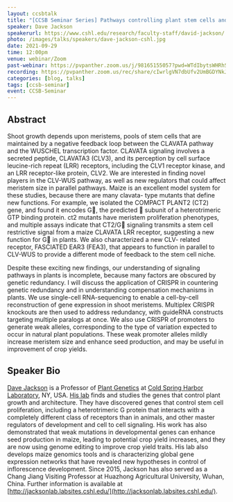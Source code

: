 ```yaml
---
layout: ccsbtalk
title: "[CCSB Seminar Series] Pathways controlling plant stem cells and impacts on crop yields"
speaker: Dave Jackson
speakerurl: https://www.cshl.edu/research/faculty-staff/david-jackson/
photo: /images/talks/speakers/dave-jackson-cshl.jpg
date: 2021-09-29
time: 12:00pm
venue: webinar/Zoom
past-webinar: https://pvpanther.zoom.us/j/98165155057?pwd=WTdIbytsWHRhSFpXVXM1T1R1YkpPUT09
recording: https://pvpanther.zoom.us/rec/share/cIwrlgVN7dbUfv2UmBGDYNkJxMvr0-wX3GgdqCu0PvkRSwp_jRdTSvdhVPs4hurh.1AG58QQYq1O-uF3U
categories: [blog, talks]
tags: [ccsb-seminar]
event: CCSB-Seminar
---
```



## Abstract

Shoot growth depends upon meristems, pools of stem cells that are maintained by a negative feedback loop between the CLAVATA pathway and the WUSCHEL transcription factor. CLAVATA signaling involves a secreted peptide, CLAVATA3 (CLV3), and its perception by cell surface leucine-rich repeat (LRR) receptors, including the CLV1 receptor kinase, and an LRR receptor-like protein, CLV2. We are interested in finding novel players in the CLV-WUS pathway, as well as new regulators that could affect meristem size in parallel pathways.  Maize is an excellent model system for these studies, because there are many clavata- type mutants that define new functions. For example, we isolated the COMPACT PLANT2 (CT2) gene, and found it encodes G, the predicted  subunit of a heterotrimeric GTP binding protein. ct2 mutants have meristem proliferation phenotypes, and multiple assays indicate that CT2/G signaling transmits a stem cell restrictive signal from a maize CLAVATA LRR receptor, suggesting a new function for G in plants.  We also characterized a new CLV- related receptor, FASCIATED EAR3 (FEA3), that appears to function in parallel to CLV-WUS to provide a different mode of feedback to the stem cell niche. 

Despite these exciting new findings, our understanding of signaling pathways in plants is incomplete, because many factors are obscured by genetic redundancy.  I will discuss the application of CRISPR in countering genetic redundancy and in understanding compensation mechanisms in plants. We use single-cell RNA-sequencing to enable a cell-by-cell reconstruction of gene expression in shoot meristems.  Multiplex CRISPR knockouts are then used to address redundancy, with guideRNA constructs targeting multiple paralogs at once. We also use CRISPR of promoters to generate weak alleles, corresponding to the type of variation expected to occur in natural plant populations. These weak promoter alleles mildly increase meristem size and enhance seed production, and may be useful in improvement of crop yields. 


## Speaker Bio

[Dave Jackson](https://www.cshl.edu/research/faculty-staff/david-jackson/) is a Professor of [Plant Genetics](https://www.cshl.edu/research/plant-biology/) at [Cold Spring Harbor Laboratory](https://www.cshl.edu), NY, USA. [His lab](http://jacksonlab.labsites.cshl.edu) finds and studies the genes that control plant growth and architecture. They have discovered genes that control stem cell proliferation, including a heterotrimeric G protein that interacts with a completely different class of receptors than in animals, and other master regulators of development and cell to cell signaling. His work has also demonstrated that weak mutations in developmental genes can enhance seed production in maize, leading to potential crop yield increases, and they are now using genome editing to improve crop yield traits. His lab also develops maize genomics tools and is characterizing global gene expression networks that have revealed new hypotheses in control of inflorescence development. Since 2015, Jackson has also served as a Chang Jiang Visiting Professor at Huazhong Agricultural University, Wuhan, China. Further information is available at [http://jacksonlab.labsites.cshl.edu/](http://jacksonlab.labsites.cshl.edu/).



